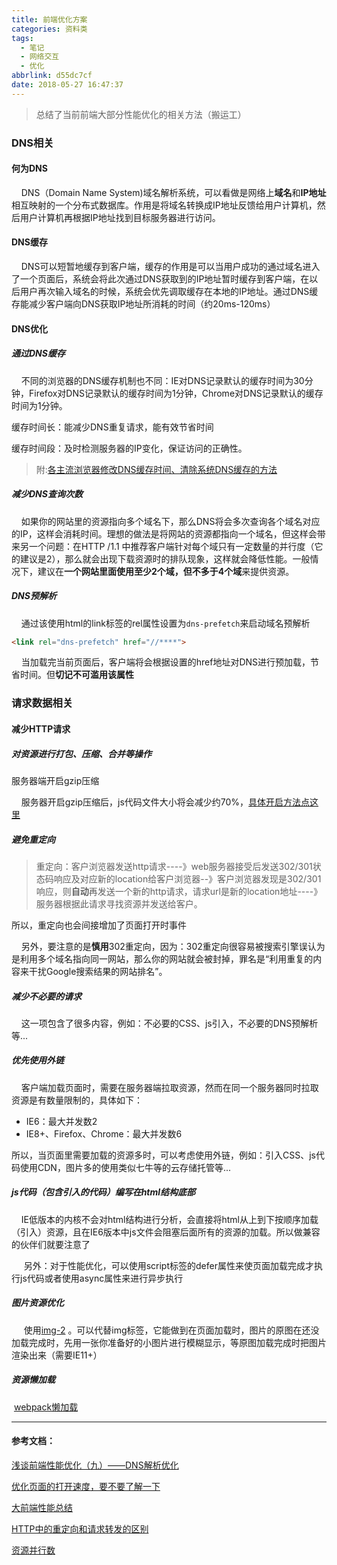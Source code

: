 ```yaml
---
title: 前端优化方案
categories: 资料类
tags:
  - 笔记
  - 网络交互
  - 优化
abbrlink: d55dc7cf
date: 2018-05-27 16:47:37
---
```


> 总结了当前前端大部分性能优化的相关方法（搬运工）

<!--more-->

### DNS相关

#### 何为DNS

&nbsp;&nbsp;&nbsp;&nbsp;DNS（Domain Name System)域名解析系统，可以看做是网络上**域名**和**IP地址**相互映射的一个分布式数据库。作用是将域名转换成IP地址反馈给用户计算机，然后用户计算机再根据IP地址找到目标服务器进行访问。

#### DNS缓存

&nbsp;&nbsp;&nbsp;&nbsp;DNS可以短暂地缓存到客户端，缓存的作用是可以当用户成功的通过域名进入了一个页面后，系统会将此次通过DNS获取到的IP地址暂时缓存到客户端，在以后用户再次输入域名的时候，系统会优先调取缓存在本地的IP地址。通过DNS缓存能减少客户端向DNS获取IP地址所消耗的时间（约20ms-120ms）

#### DNS优化

##### 通过DNS缓存

&nbsp;&nbsp;&nbsp;&nbsp;不同的浏览器的DNS缓存机制也不同：IE对DNS记录默认的缓存时间为30分钟，Firefox对DNS记录默认的缓存时间为1分钟，Chrome对DNS记录默认的缓存时间为1分钟。

缓存时间长：能减少DNS重复请求，能有效节省时间

缓存时间段：及时检测服务器的IP变化，保证访问的正确性。

>附:[各主流浏览器修改DNS缓存时间、清除系统DNS缓存的方法](https://blog.csdn.net/charleslei/article/details/51083442)

##### 减少DNS查询次数

&nbsp;&nbsp;&nbsp;&nbsp;如果你的网站里的资源指向多个域名下，那么DNS将会多次查询各个域名对应的IP，这样会消耗时间。理想的做法是将网站的资源都指向一个域名，但这样会带来另一个问题：在HTTP /1.1 中推荐客户端针对每个域只有一定数量的并行度（它的建议是2），那么就会出现下载资源时的排队现象，这样就会降低性能。一般情况下，建议在**一个网站里面使用至少2个域，但不多于4个域**来提供资源。

##### DNS预解析

&nbsp;&nbsp;&nbsp;&nbsp;通过该使用html的link标签的rel属性设置为`dns-prefetch`来启动域名预解析

```html
<link rel="dns-prefetch" href="//****">
```

&nbsp;&nbsp;&nbsp;&nbsp;当加载完当前页面后，客户端将会根据设置的href地址对DNS进行预加载，节省时间。但**切记不可滥用该属性**

### 请求数据相关

#### 减少HTTP请求

##### 对资源进行打包、压缩、合并等操作

服务器端开启gzip压缩

&nbsp;&nbsp;&nbsp;&nbsp;服务器开启gzip压缩后，js代码文件大小将会减少约70%，[具体开启方法点这里](https://pagespeed.webkaka.com/docs/EnableCompression.html)

##### 避免重定向

> 重定向：客户浏览器发送http请求----》web服务器接受后发送302/301状态码响应及对应新的location给客户浏览器--》客户浏览器发现是302/301响应，则**自动**再发送一个新的http请求，请求url是新的location地址----》服务器根据此请求寻找资源并发送给客户。

所以，重定向也会间接增加了页面打开时事件

&nbsp;&nbsp;&nbsp;&nbsp;另外，要注意的是**慎用**302重定向，因为：302重定向很容易被搜索引擎误认为是利用多个域名指向同一网站，那么你的网站就会被封掉，罪名是“利用重复的内容来干扰Google搜索结果的网站排名”。

##### 减少不必要的请求

&nbsp;&nbsp;&nbsp;&nbsp;这一项包含了很多内容，例如：不必要的CSS、js引入，不必要的DNS预解析等...

##### 优先使用外链

&nbsp;&nbsp;&nbsp;&nbsp;客户端加载页面时，需要在服务器端拉取资源，然而在同一个服务器同时拉取资源是有数量限制的，具体如下：

- IE6：最大并发数2
- IE8+、Firefox、Chrome：最大并发数6

所以，当页面里需要加载的资源多时，可以考虑使用外链，例如：引入CSS、js代码使用CDN，图片多的使用类似七牛等的云存储托管等...

##### js代码（包含引入的代码）编写在html结构底部

&nbsp;&nbsp;&nbsp;&nbsp;IE低版本的内核不会对html结构进行分析，会直接将html从上到下按顺序加载（引入）资源，且在IE6版本中js文件会阻塞后面所有的资源的加载。所以做兼容的伙伴们就要注意了

&nbsp;&nbsp;&nbsp;&nbsp;&nbsp;另外：对于性能优化，可以使用script标签的defer属性来使页面加载完成才执行js代码或者使用async属性来进行异步执行

##### 图片资源优化

&nbsp;&nbsp;&nbsp;&nbsp;&nbsp;使用[img-2](https://github.com/RevillWeb/img-2) 。可以代替img标签，它能做到在页面加载时，图片的原图在还没加载完成时，先用一张你准备好的小图片进行模糊显示，等原图加载完成时把图片渲染出来（需要IE11+）

##### 资源懒加载

​	[webpack懒加载](https://webpack.docschina.org/guides/lazy-loading)



<hr>

#### 参考文档：

[浅谈前端性能优化（九）——DNS解析优化](https://blog.csdn.net/zhouziyu2011/article/details/71351967)

[优化页面的打开速度，要不要了解一下](https://juejin.im/post/5afd6a88f265da0b9127a879?utm_source=gold_browser_extension)

[大前端性能总结](https://juejin.im/post/5b025d856fb9a07aa0484e54?utm_source=gold_browser_extension)

[HTTP中的重定向和请求转发的区别](https://blog.csdn.net/meiyalei/article/details/2129120/)

[资源并行数](https://www.cnblogs.com/x_wukong/p/3926059.html?utm_source=tuicool&utm_medium=referralFirefox3.6)